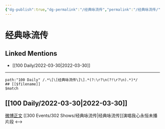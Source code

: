 ```yaml
---
{"dg-publish":true,"dg-permalink":"/经典咏流传","permalink":"/经典咏流传/","title":"经典咏流传","tags":[null],"created":"2022-11-17T20:11:02.000+08:00","updated":"2023-01-04T13:50:16.014+08:00"}
---
```


# 经典咏流传

## Linked Mentions
- [[100 Daily/2022-03-30\|2022-03-30]]


---

```expander
path:"100 Daily" /.*\[\[经典咏流传\]\].*(?:\r?\n(?!\r?\n).*)*/
## [[$filename]]
$match
```
## [[100 Daily/2022-03-30\|2022-03-30]]
[微博正文](https://weibo.com/detail/4752807695221670) [[300 Events/302 Shows/经典咏流传\|经典咏流传]]演唱我心永恒未播片段
<-->
